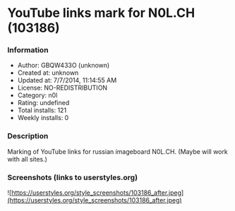 # YouTube links mark for N0L.CH (103186)

### Information
- Author: GBQW433O (unknown)
- Created at: unknown
- Updated at: 7/7/2014, 11:14:55 AM
- License: NO-REDISTRIBUTION
- Category: n0l
- Rating: undefined
- Total installs: 121
- Weekly installs: 0


### Description
Marking of YouTube links for russian imageboard N0L.CH. (Maybe will work with all sites.)


### Screenshots (links to userstyles.org)
![https://userstyles.org/style_screenshots/103186_after.jpeg](https://userstyles.org/style_screenshots/103186_after.jpeg)


